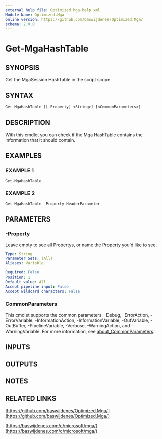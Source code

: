 ```yaml
---
external help file: Optimized.Mga-help.xml
Module Name: Optimized.Mga
online version: https://github.com/baswijdenes/Optimized.Mga/
schema: 2.0.0
---
```


# Get-MgaHashTable

## SYNOPSIS
Get the MgaSession HashTable in the script scope.

## SYNTAX

```
Get-MgaHashTable [[-Property] <String>] [<CommonParameters>]
```

## DESCRIPTION
With this cmdlet you can check if the Mga HashTable contains the information that it should contain.

## EXAMPLES

### EXAMPLE 1
```
Get-MgaHashTable
```

### EXAMPLE 2
```
Get-MgaHashTable -Property HeaderParameter
```

## PARAMETERS

### -Property
Leave empty to see all Propertys, or name the Property you'd like to see.

```yaml
Type: String
Parameter Sets: (All)
Aliases: Variable

Required: False
Position: 1
Default value: All
Accept pipeline input: False
Accept wildcard characters: False
```

### CommonParameters
This cmdlet supports the common parameters: -Debug, -ErrorAction, -ErrorVariable, -InformationAction, -InformationVariable, -OutVariable, -OutBuffer, -PipelineVariable, -Verbose, -WarningAction, and -WarningVariable. For more information, see [about_CommonParameters](http://go.microsoft.com/fwlink/?LinkID=113216).

## INPUTS

## OUTPUTS

## NOTES

## RELATED LINKS

[https://github.com/baswijdenes/Optimized.Mga/](https://github.com/baswijdenes/Optimized.Mga/)

[https://baswijdenes.com/c/microsoft/mga/](https://baswijdenes.com/c/microsoft/mga/)

